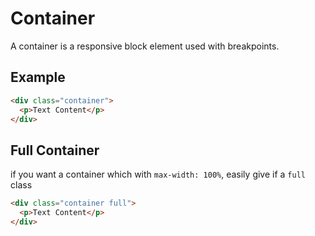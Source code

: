 # Container

A container is a responsive block element used with breakpoints.

## Example

```html
<div class="container">
  <p>Text Content</p>
</div>
```


## Full Container

if you want a container which with `max-width: 100%`, easily give if a `full` class

```html
<div class="container full">
  <p>Text Content</p>
</div>
```


